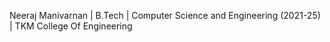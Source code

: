 Neeraj Manivarnan |
B.Tech | Computer Science and Engineering (2021-25) | TKM College Of Engineering




<!---
neerajmanivarnan/neerajmanivarnan is a ✨ special ✨ repository because its `README.md` (this file) appears on your GitHub profile.
You can click the Preview link to take a look at your changes.
--->
